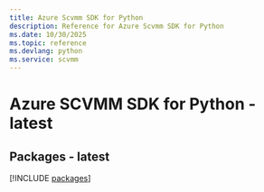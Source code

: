 ```yaml
---
title: Azure Scvmm SDK for Python
description: Reference for Azure Scvmm SDK for Python
ms.date: 10/30/2025
ms.topic: reference
ms.devlang: python
ms.service: scvmm
---
```

# Azure SCVMM SDK for Python - latest
## Packages - latest
[!INCLUDE [packages](scvmm-index.md)]